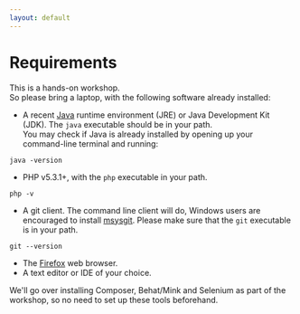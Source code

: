 ```yaml
---
layout: default
---
```

# Requirements

This is a hands-on workshop.  
So please bring a laptop,  with the following software already installed:


* A recent [Java](https://www.java.com/en/download/) runtime environment (JRE) or Java Development Kit (JDK). The `java` executable should be in your path.  
You may check if Java is already installed by opening up your command-line terminal and running:

```
java -version
```

* PHP v5.3.1+, with the `php` executable in your path.

```
php -v
```

* A git client. The command line client will do, Windows users are encouraged to install [msysgit](http://msysgit.github.io/). Please make sure that the `git` executable is in your path.

```
git --version
```

* The [Firefox](http://www.mozilla.org/en-US/firefox/new/) web browser.
* A text editor or IDE of your choice.


We'll go over installing Composer, Behat/Mink and Selenium as part of the workshop, so no need to set up these tools beforehand.
